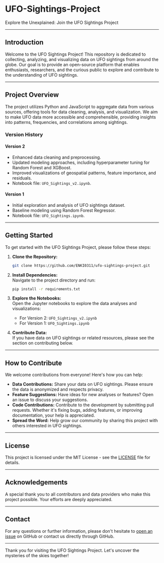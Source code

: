 # UFO-Sightings-Project
Explore the Unexplained: Join the UFO Sightings Project

---

## Introduction
Welcome to the UFO Sightings Project! This repository is dedicated to collecting, analyzing, and visualizing data on UFO sightings from around the globe. Our goal is to provide an open-source platform that enables enthusiasts, researchers, and the curious public to explore and contribute to the understanding of UFO sightings.

---

## Project Overview
The project utilizes Python and JavaScript to aggregate data from various sources, offering tools for data cleaning, analysis, and visualization. We aim to make UFO data more accessible and comprehensible, providing insights into patterns, frequencies, and correlations among sightings.

### **Version History**
#### Version 2
- Enhanced data cleaning and preprocessing.
- Updated modeling approaches, including hyperparameter tuning for Random Forest and XGBoost.
- Improved visualizations of geospatial patterns, feature importance, and residuals.
- Notebook file: `UFO_Sightings_v2.ipynb`.

#### Version 1
- Initial exploration and analysis of UFO sightings dataset.
- Baseline modeling using Random Forest Regressor.
- Notebook file: `UFO_Sightings.ipynb`.

---

## Getting Started
To get started with the UFO Sightings Project, please follow these steps:
1. **Clone the Repository:**  
   ```bash
   git clone https://github.com/ENKI0311/ufo-sightings-project.git
   ```
2. **Install Dependencies:**  
   Navigate to the project directory and run:  
   ```bash
   pip install -r requirements.txt
   ```
3. **Explore the Notebooks:**  
   Open the Jupyter notebooks to explore the data analyses and visualizations:  
   - For Version 2: `UFO_Sightings_v2.ipynb`  
   - For Version 1: `UFO_Sightings.ipynb`

4. **Contribute Data:**  
   If you have data on UFO sightings or related resources, please see the section on contributing below.

---

## How to Contribute
We welcome contributions from everyone! Here's how you can help:
- **Data Contributions:** Share your data on UFO sightings. Please ensure the data is anonymized and respects privacy.
- **Feature Suggestions:** Have ideas for new analyses or features? Open an issue to discuss your suggestions.
- **Code Contributions:** Contribute to the development by submitting pull requests. Whether it's fixing bugs, adding features, or improving documentation, your help is appreciated.
- **Spread the Word:** Help grow our community by sharing this project with others interested in UFO sightings.

---

## License
This project is licensed under the MIT License - see the [LICENSE](LICENSE) file for details.

---

## Acknowledgements
A special thank you to all contributors and data providers who make this project possible. Your efforts are deeply appreciated.

---

## Contact
For any questions or further information, please don't hesitate to [open an issue](https://github.com/ENKI0311/ufo-sightings-project/issues) on GitHub or contact us directly through GitHub.

---

Thank you for visiting the UFO Sightings Project. Let's uncover the mysteries of the skies together!


